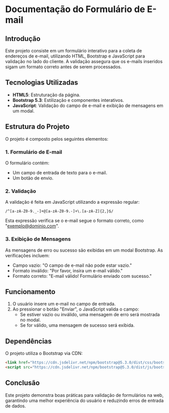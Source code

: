 # Documentação do Formulário de E-mail

## Introdução
Este projeto consiste em um formulário interativo para a coleta de endereços de e-mail, utilizando HTML, Bootstrap e JavaScript para validação no lado do cliente. A validação assegura que os e-mails inseridos sigam um formato correto antes de serem processados.

## Tecnologias Utilizadas
- **HTML5**: Estruturação da página.
- **Bootstrap 5.3**: Estilização e componentes interativos.
- **JavaScript**: Validação do campo de e-mail e exibição de mensagens em um modal.

## Estrutura do Projeto
O projeto é composto pelos seguintes elementos:

### 1. Formulário de E-mail
O formulário contém:
- Um campo de entrada de texto para o e-mail.
- Um botão de envio.

### 2. Validação
A validação é feita em JavaScript utilizando a expressão regular:
```
/^[a-zA-Z0-9._-]+@[a-zA-Z0-9.-]+\.[a-zA-Z]{2,}$/
```
Esta expressão verifica se o e-mail segue o formato correto, como "exemplo@dominio.com".

### 3. Exibição de Mensagens
As mensagens de erro ou sucesso são exibidas em um modal Bootstrap. As verificações incluem:
- Campo vazio: "O campo de e-mail não pode estar vazio."
- Formato inválido: "Por favor, insira um e-mail válido."
- Formato correto: "E-mail válido! Formulário enviado com sucesso."

## Funcionamento
1. O usuário insere um e-mail no campo de entrada.
2. Ao pressionar o botão "Enviar", o JavaScript valida o campo:
   - Se estiver vazio ou inválido, uma mensagem de erro será mostrada no modal.
   - Se for válido, uma mensagem de sucesso será exibida.

## Dependências
O projeto utiliza o Bootstrap via CDN:
```html
<link href="https://cdn.jsdelivr.net/npm/bootstrap@5.3.0/dist/css/bootstrap.min.css" rel="stylesheet">
<script src="https://cdn.jsdelivr.net/npm/bootstrap@5.3.0/dist/js/bootstrap.bundle.min.js"></script>
```

## Conclusão
Este projeto demonstra boas práticas para validação de formulários na web, garantindo uma melhor experiência do usuário e reduzindo erros de entrada de dados.

